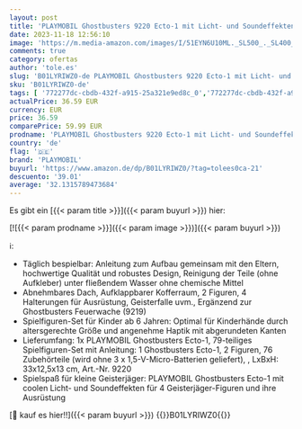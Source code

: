 ```yaml
---
layout: post
title: 'PLAYMOBIL Ghostbusters 9220 Ecto-1 mit Licht- und Soundeffekten  Ab 6 Jahren [Exklusiv bei Amazon]'
date: 2023-11-18 12:56:10
image: 'https://m.media-amazon.com/images/I/51EYN6U10ML._SL500_._SL400_.jpg'
comments: true
category: ofertas
author: 'tole.es'
slug: 'B01LYRIWZ0-de PLAYMOBIL Ghostbusters 9220 Ecto-1 mit Licht- und...'
sku: 'B01LYRIWZ0-de'
tags: [ '772277dc-cbdb-432f-a915-25a321e9ed8c_0','772277dc-cbdb-432f-a915-25a321e9ed8c_3001','Arborist Merchandising Root','Bau- & Konstruktionsspielzeug','Self Service','Special Features Stores','Spielfahrzeuge','Spielfigur Spielsets','Spielzeug','Spielzeugfiguren & Spielsets','playmobil','🇩🇪', ]
actualPrice: 36.59 EUR
currency: EUR
price: 36.59
comparePrice: 59.99 EUR
prodname: 'PLAYMOBIL Ghostbusters 9220 Ecto-1 mit Licht- und Soundeffekten  Ab 6 Jahren [Exklusiv bei Amazon]'
country: 'de'
flag: '🇩🇪'
brand: 'PLAYMOBIL'
buyurl: 'https://www.amazon.de/dp/B01LYRIWZ0/?tag=tolees0ca-21'
descuento: '39.01'
average: '32.1315789473684'
---
```


Es gibt ein [{{< param title >}}]({{< param buyurl >}}) hier:

[![{{< param prodname >}}]({{< param image >}})]({{< param buyurl >}})

ℹ️:

- Täglich bespielbar: Anleitung zum Aufbau gemeinsam mit den Eltern, hochwertige Qualität und robustes Design, Reinigung der Teile (ohne Aufkleber) unter fließendem Wasser ohne chemische Mittel
- Abnehmbares Dach, Aufklappbarer Kofferraum, 2 Figuren, 4 Halterungen für Ausrüstung, Geisterfalle uvm., Ergänzend zur Ghostbusters Feuerwache (9219)
- Spielfiguren-Set für Kinder ab 6 Jahren: Optimal für Kinderhände durch altersgerechte Größe und angenehme Haptik mit abgerundeten Kanten
- Lieferumfang: 1x PLAYMOBIL Ghostbusters Ecto-1, 79-teiliges Spielfiguren-Set mit Anleitung: 1 Ghostbusters Ecto-1, 2 Figuren, 76 Zubehörteile (wird ohne 3 x 1,5-V-Micro-Batterien geliefert), , LxBxH: 33x12,5x13 cm, Art.-Nr. 9220
- Spielspaß für kleine Geisterjäger: PLAYMOBIL Ghostbusters Ecto-1 mit coolen Licht- und Soundeffekten für 4 Geisterjäger-Figuren und ihre Ausrüstung

[🛒 kauf es hier!!]({{< param buyurl >}})
{{<world>}}B01LYRIWZ0{{</world>}}
